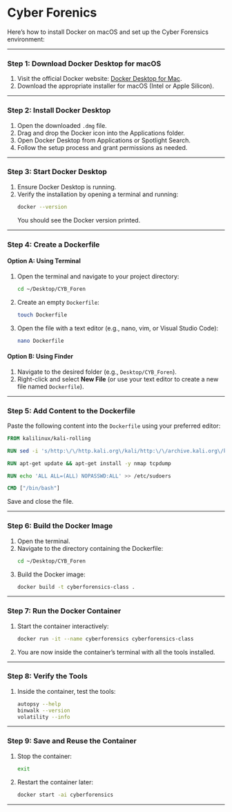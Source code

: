 # Cyber Forenics
Here’s how to install Docker on macOS and set up the Cyber Forensics environment:

---

### **Step 1: Download Docker Desktop for macOS**
1. Visit the official Docker website: [Docker Desktop for Mac](https://www.docker.com/products/docker-desktop/).
2. Download the appropriate installer for macOS (Intel or Apple Silicon).

---

### **Step 2: Install Docker Desktop**
1. Open the downloaded `.dmg` file.
2. Drag and drop the Docker icon into the Applications folder.
3. Open Docker Desktop from Applications or Spotlight Search.
4. Follow the setup process and grant permissions as needed.

---

### **Step 3: Start Docker Desktop**
1. Ensure Docker Desktop is running.
2. Verify the installation by opening a terminal and running:
   ```bash
   docker --version
   ```
   You should see the Docker version printed.

---

### **Step 4: Create a Dockerfile**
#### **Option A: Using Terminal**
1. Open the terminal and navigate to your project directory:
   ```bash
   cd ~/Desktop/CYB_Foren
   ```
2. Create an empty `Dockerfile`:
   ```bash
   touch Dockerfile
   ```
3. Open the file with a text editor (e.g., nano, vim, or Visual Studio Code):
   ```bash
   nano Dockerfile
   ```

#### **Option B: Using Finder**
1. Navigate to the desired folder (e.g., `Desktop/CYB_Foren`).
2. Right-click and select **New File** (or use your text editor to create a new file named `Dockerfile`).

---

### **Step 5: Add Content to the Dockerfile**
Paste the following content into the `Dockerfile` using your preferred editor:

```dockerfile
FROM kalilinux/kali-rolling

RUN sed -i 's/http:\/\/http.kali.org\/kali/http:\/\/archive.kali.org\/kali/g' /etc/apt/sources.list 

RUN apt-get update && apt-get install -y nmap tcpdump

RUN echo 'ALL ALL=(ALL) NOPASSWD:ALL' >> /etc/sudoers

CMD ["/bin/bash"]
```

Save and close the file.

---

### **Step 6: Build the Docker Image**
1. Open the terminal.
2. Navigate to the directory containing the Dockerfile:
   ```bash
   cd ~/Desktop/CYB_Foren
   ```
3. Build the Docker image:
   ```bash
   docker build -t cyberforensics-class .
   ```

---

### **Step 7: Run the Docker Container**
1. Start the container interactively:
   ```bash
   docker run -it --name cyberforensics cyberforensics-class
   ```
2. You are now inside the container’s terminal with all the tools installed.

---

### **Step 8: Verify the Tools**
1. Inside the container, test the tools:
   ```bash
   autopsy --help
   binwalk --version
   volatility --info
   ```

---

### **Step 9: Save and Reuse the Container**
1. Stop the container:
   ```bash
   exit
   ```
2. Restart the container later:
   ```bash
   docker start -ai cyberforensics
   ```

---

